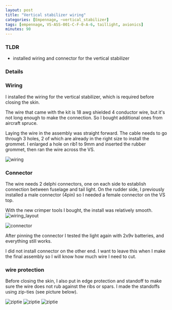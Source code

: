 ```yaml
---
layout: post
title: "Vertical stabilizer wiring"
categories: [Empennage, ~vertical_stabilizer]
tags: [empennage, VS-ASS-001-C-F-0-A-6, taillight, avionics]
minutes: 90
---
```


### TLDR

- installed wiring and connector for the vertical stabilizer

### Details

### Wiring

I installed the wiring for the vertical stabilizer, which is required before closing the skin.

The wire that came with the kit is 18 awg shielded 4 conductor wire, but it's not long enough to make the connection. So I bought
additional ones from aircraft spruce.

Laying the wire in the assembly was straight forward. The cable needs to go through 3 holes, 2 of which are already in the right size to install the grommet. I enlarged a hole on rib1 to 9mm and inserted the rubber grommet, then ran the wire across the VS.

![wiring](/assets/img/20240209_vs/laid_out.jpg)

### Connector

The wire needs 2 delphi connectors, one on each side to establish connection between fuselage and tail light. On the rudder side, I previously installed a male connector (4pin) so I needed a female connector on the VS top.

With the new crimper tools I bought, the install was relatively smooth.
![wiring_layout](/assets/img/20240209_vs/wiring_layout.jpg)

![connector](/assets/img/20240209_vs/finished.jpg)

After pinning the connector I tested the light again with 2x9v batteries, and everything still works.

I did not install connector on the other end. I want to leave this when I make the final assembly so I will know how much wire I need to cut.

### wire protection

Before closing the skin, I also put in edge protection and standoff to make sure the wire does not rub against the ribs or spars. I made the standoffs using zip-ties (see picture below).

![ziptie](/assets/img/20240209_vs/zipties.jpg)
![ziptie](/assets/img/20240209_vs/zipties_2.jpg)
![ziptie](/assets/img/20240209_vs/zipties_3.jpg)
